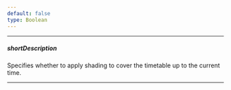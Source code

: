 ```yaml
---
default: false
type: Boolean
---
```

---
##### shortDescription
Specifies whether to apply shading to cover the timetable up to the current time.

---
